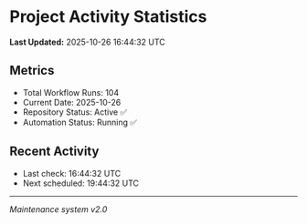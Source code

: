 # Project Activity Statistics

**Last Updated:** 2025-10-26 16:44:32 UTC

## Metrics
- Total Workflow Runs: 104
- Current Date: 2025-10-26
- Repository Status: Active ✅
- Automation Status: Running ✅

## Recent Activity
- Last check: 16:44:32 UTC
- Next scheduled: 19:44:32 UTC

---
*Maintenance system v2.0*
